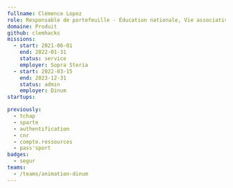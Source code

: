 ```yaml
---
fullname: Clémence Lopez
role: Responsable de portefeuille - Éducation nationale, Vie associative, Sports et Enseignement supérieur 
domaine: Produit
github: clemhacks
missions:
  - start: 2021-06-01
    end: 2022-01-31
    status: service
    employer: Sopra Steria
  - start: 2022-03-15
    end: 2023-12-31
    status: admin
    employer: Dinum
startups:

previously:
  - tchap
  - sparte
  - authentification
  - cnr
  - compte.ressources
  - pass'sport
badges:
  - segur
teams:
  - /teams/animation-dinum
---
```




